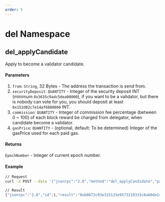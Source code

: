 ```yaml
---
order: 5
---
```


# del Namespace

## del_applyCandidate
Apply to become a validator candidate.

#### Parameters
1. `from`: `String`, 32 Bytes - The address the transaction is send from.
2. `securityDeposit`: `QUANTITY` - Integer of the security deposit INT (minimum `0x3635c9adc5dea00000`), if you want to be a validator, but there is nobody can vote for you, you should deposit at least `0x152d02c7e14af6800000` INT.
3. `commission`: `QUANTITY` - Integer of commission fee percentage (between 0 ~ 100) of each block reward be charged from delegator, when candidate become a validator.
4. `gasPrice`: `QUANTITY` - (optional, default: To be determined) Integer of the gasPrice used for each paid gas.

#### Returns
`EpochNumber` - Integer of current epoch number.

#### Example

```bash
// Request
curl -X POST --data '{"jsonrpc":"2.0","method":"del_applyCandidate","params":["INT3HGH5oAByC1ni3yccBKrrLcNTZry7", "0x152d02c7e14af6800000", 10],"id":1}' -H 'content-type: application/json;'

// Result
{"jsonrpc":"2.0","id":1,"result":"0xb0b72c93e315133e9573219333c0a60de146398dff5bf8ba2c90dcc5c3391b7c"}
```
